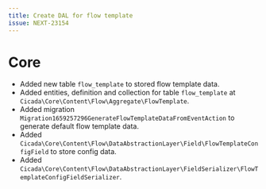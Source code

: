 ```yaml
---
title: Create DAL for flow template
issue: NEXT-23154
---
```

# Core
* Added new table `flow_template` to stored flow template data.
* Added entities, definition and collection for table `flow_template` at `Cicada\Core\Content\Flow\Aggregate\FlowTemplate`.
* Added migration `Migration1659257296GenerateFlowTemplateDataFromEventAction` to generate default flow template data.
* Added `Cicada\Core\Content\Flow\DataAbstractionLayer\Field\FlowTemplateConfigField` to store config data.
* Added `Cicada\Core\Content\Flow\DataAbstractionLayer\FieldSerializer\FlowTemplateConfigFieldSerializer`.
